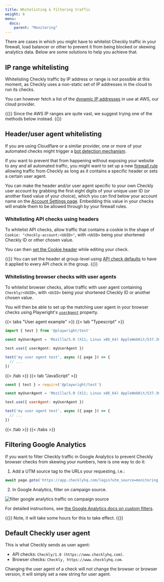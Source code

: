 ```yaml
---
title: Whitelisting & filtering traffic
weight: 6
menu:
  docs:
    parent: "Monitoring"
---
```


There are cases in which you might have to whitelist Checkly traffic in your firewall, load balancer or other to prevent it from being blocked or skewing analytics data. Below are some solutions to help you achieve that.

## IP range whitelisting

Whitelisting Checkly traffic by IP address or range is not possible at this moment, as Checkly uses a non-static set of IP addresses in the cloud to run its checks.

You can however fetch a list of the [dynamic IP addresses](https://docs.aws.amazon.com/general/latest/gr/aws-ip-ranges.html) in use at AWS, our cloud provider.

{{<warning>}}
Since the AWS IP ranges are quite vast, we suggest trying one of the methods below instead.
{{</warning>}}

## Header/user agent whitelisting

If you are using Cloudflare or a similar provider, one or more of your automated checks might trigger a [bot detection mechanism](https://www.cloudflare.com/learning/bots/what-is-bot-traffic/). 

If you want to prevent that from happening without exposing your website to any and all automated traffic, you might want to set up a new [firewall rule](https://developers.cloudflare.com/firewall/cf-firewall-rules/) allowing traffic from Checkly as long as it contains a specific header or sets a certain user agent.

You can make the header and/or user agent specific to your own Checkly user account by grabbing the first eight digits of your unique user ID (or another fixed value of your choice), which you can find below your account name on the [Account Settings page](https://app.checklyhq.com/settings/account/). Embedding this value in your checks will enable them to be allowed through by your firewall rules.

### Whitelisting API checks using headers

To whitelist API checks, allow traffic that contains a cookie in the shape of `Cookie: "checkly-account:<UUID>"`, with `<UUID>` being your shortened Checkly ID or other chosen value. 

You can then [set the Cookie header](https://checklyhq.com/docs/api-checks/request-settings/#headers) while editing your check.

{{<info>}}
You can set the header at group-level using [API check defaults](/docs/groups/api-check-defaults/#headers--query-parameters) to have it applied to every API check in the group.
{{</info>}}

### Whitelisting browser checks with user agents

To whitelist browser checks, allow traffic with user agent containing `Checkly/<UUID>`, with `<UUID>` being your shortened Checkly ID or another chosen value. 

You will then be able to set up the matching user agent in your browser checks using Playwright's [`userAgent`](https://playwright.dev/docs/emulation#user-agent) property.

{{< tabs "User agent example" >}}
{{< tab "Typescript" >}}
```ts
import { test } from '@playwright/test'

const myUserAgent = 'Mozilla/5.0 (X11; Linux x86_64) AppleWebKit/537.36 (KHTML, like Gecko) Chrome/78.0.3904.108 Safari/537.36 Checkly/abcd1234'

test.use({ userAgent: myUserAgent })

test('my user agent test', async ({ page }) => {
  // ...
})
```
{{< /tab >}}
{{< tab "JavaScript" >}}
```js
const { test } = require('@playwright/test')

const myUserAgent = 'Mozilla/5.0 (X11; Linux x86_64) AppleWebKit/537.36 (KHTML, like Gecko) Chrome/78.0.3904.108 Safari/537.36 Checkly/abcd1234'

test.use({ userAgent: myUserAgent })

test('my user agent test', async ({ page }) => {
  // ...
})
```
{{< /tab >}}
{{< /tabs >}}

## Filtering Google Analytics

If you want to filter Checkly traffic in Google Analytics to prevent Checkly browser checks from skewing your 
numbers, here is one way to do it:

1. Add a UTM source tag to the URLs your requesting, i.e.:

```js
await page.goto('https://app.checklyhq.com/login?utm_source=monitoring')
 ```

2. In Google Analytics, filter on campaign source.

![filter google analytics traffic on campaign source](/docs/images/monitoring/analytics.png)

For detailed instructions, see [the Google Analytics docs on custom filters](https://support.google.com/analytics/answer/1033162#CustomFilters).

{{<info>}}
Note, it will take some hours for this to take effect.
{{</info>}}

## Default Checkly user agent

This is what Checkly sends as user agent:

- API checks: `Checkly/1.0 (https://www.checklyhq.com)`.
- Browser checks: `Checkly, https://www.checklyhq.com`.

Changing the user agent of a check will not change the browser or browser version, it will simply set a new string for user agent.